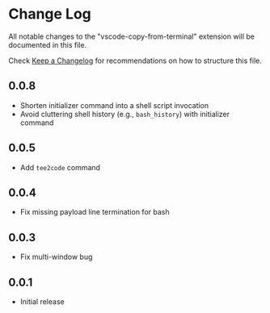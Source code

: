 # Change Log

All notable changes to the "vscode-copy-from-terminal" extension will be documented in this file.

Check [Keep a Changelog](http://keepachangelog.com/) for recommendations on how to structure this file.

## 0.0.8

- Shorten initializer command into a shell script invocation
- Avoid cluttering shell history (e.g., `bash_history`) with initializer command

## 0.0.5

- Add `tee2code` command

## 0.0.4

- Fix missing payload line termination for bash

## 0.0.3

- Fix multi-window bug

## 0.0.1

- Initial release
